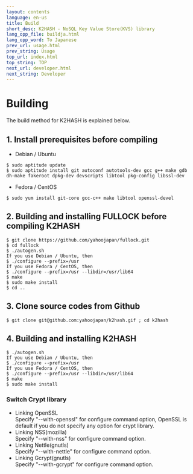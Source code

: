 ```yaml
---
layout: contents
language: en-us
title: Build
short_desc: K2HASH - NoSQL Key Value Store(KVS) library
lang_opp_file: buildja.html
lang_opp_word: To Japanese
prev_url: usage.html
prev_string: Usage
top_url: index.html
top_string: TOP
next_url: developer.html
next_string: Developer
---
```


# Building
The build method for K2HASH is explained below.

## 1. Install prerequisites before compiling
- Debian / Ubuntu
```
$ sudo aptitude update
$ sudo aptitude install git autoconf autotools-dev gcc g++ make gdb dh-make fakeroot dpkg-dev devscripts libtool pkg-config libssl-dev
```
- Fedora / CentOS
```
$ sudo yum install git-core gcc-c++ make libtool openssl-devel
```
## 2. Building and installing FULLOCK before compiling K2HASH
```
$ git clone https://github.com/yahoojapan/fullock.git
$ cd fullock
$ ./autogen.sh
If you use Debian / Ubuntu, then
$ ./configure --prefix=/usr
If you use Fedora / CentOS, then
$ ./configure --prefix=/usr --libdir=/usr/lib64
$ make
$ sudo make install
$ cd ..
```

## 3. Clone source codes from Github
```
$ git clone git@github.com:yahoojapan/k2hash.gif ; cd k2hash
```

## 4. Building and installing K2HASH
```
$ ./autogen.sh
If you use Debian / Ubuntu, then
$ ./configure --prefix=/usr
If you use Fedora / CentOS, then
$ ./configure --prefix=/usr --libdir=/usr/lib64
$ make
$ sudo make install
```
### Switch Crypt library
- Linking OpenSSL  
Specify "--with-openssl" for configure command option, OpenSSL is default if you do not specify any option for crypt library.
- Linking NSS(mozilla)  
Specify "--with-nss" for configure command option.
- Linking Nettle(gnutls)  
Specify "--with-nettle" for configure command option.
- Linking Gcrypt(gnutls)  
Specify "--with-gcrypt" for configure command option.

